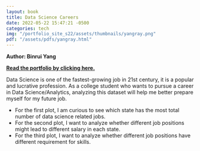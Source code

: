 ```yaml
---
layout: book
title: Data Science Careers
date: 2022-05-22 15:47:21 -0500
categories: tech
img: "/portfolio_site_s22/assets/thumbnails/yangray.png"
pdf: "/assets/pdfs/yangray.html"
---
```


<b>Author: Binrui Yang</b>

<b><a href="{{ page.pdf | relative_url }}">Read the portfolio by clicking here.</a></b>

Data Science is one of the fastest-growing job in 21st century, it is a popular and lucrative profession. As a college student who wants to pursue a career in Data Science/Analytics, analyzing this dataset will help me better prepare myself for my future job.

  * For the first plot, I am curious to see which state has the most total number of data science related jobs.
  * For the second plot, I want to analyze whether different job positions might lead to different salary in each state.
  * For the third plot, I want to analyze whether different job positions have different requirement for skills.

[jekyll-docs]: https://jekyllrb.com/docs/home
[jekyll-gh]:   https://github.com/jekyll/jekyll
[jekyll-talk]: https://talk.jekyllrb.com/
